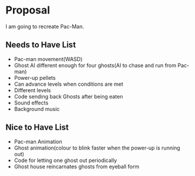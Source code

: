 # Proposal

I am going to recreate Pac-Man. 

## Needs to Have List

- Pac-man movement(WASD)
- Ghost AI different enough for four ghosts(AI to chase and run from Pac-man)
- Power-up pellets
- Can advance levels when conditions are met
- Different levels
- Code sending back Ghosts after being eaten
- Sound effects
- Background music

## Nice to Have List

- Pac-man Animation
- Ghost animation(colour to blink faster when the power-up is running out)
- Code for letting one ghost out periodically
- Ghost house reincarnates ghosts from eyeball form

